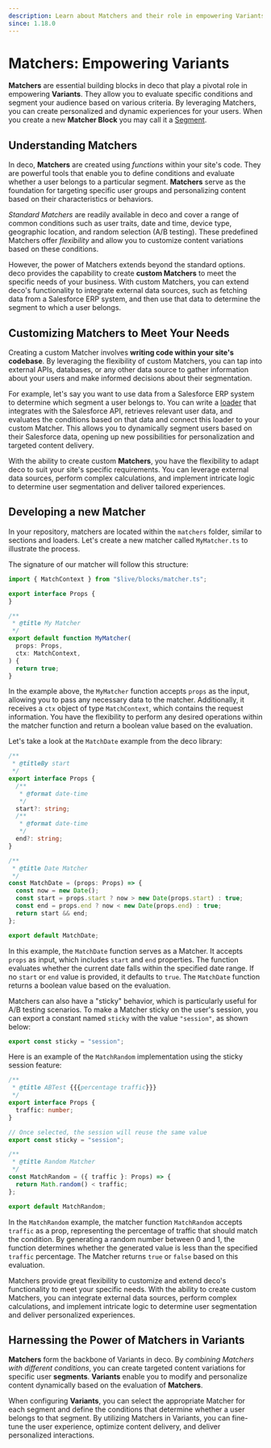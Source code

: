 ```yaml
---
description: Learn about Matchers and their role in empowering Variants in deco
since: 1.18.0
---
```


# Matchers: Empowering Variants

**Matchers** are essential building blocks in deco that play a pivotal role in empowering **Variants**. They allow you to evaluate specific conditions and segment your audience based on various criteria. By leveraging Matchers, you can create personalized and dynamic experiences for your users. When you create a new **Matcher Block** you may call it a [Segment](/docs/en/concepts/segment).

## Understanding Matchers

In deco, **Matchers** are created using _functions_ within your site's code. They are powerful tools that enable you to define conditions and evaluate whether a user belongs to a particular segment. **Matchers** serve as the foundation for targeting specific user groups and personalizing content based on their characteristics or behaviors.

_Standard Matchers_ are readily available in deco and cover a range of common conditions such as user traits, date and time, device type, geographic location, and random selection (A/B testing). These predefined Matchers offer _flexibility_ and allow you to customize content variations based on these conditions.

However, the power of Matchers extends beyond the standard options. deco provides the capability to create **custom Matchers** to meet the specific needs of your business. With custom Matchers, you can extend deco's functionality to integrate external data sources, such as fetching data from a Salesforce ERP system, and then use that data to determine the segment to which a user belongs.

## Customizing Matchers to Meet Your Needs

Creating a custom Matcher involves **writing code within your site's codebase**. By leveraging the flexibility of custom Matchers, you can tap into external APIs, databases, or any other data source to gather information about your users and make informed decisions about their segmentation.

For example, let's say you want to use data from a Salesforce ERP system to determine which segment a user belongs to. You can write a [loader](/docs/en/concepts/loader) that integrates with the Salesforce API, retrieves relevant user data, and evaluates the conditions based on that data and connect this loader to your custom Matcher. This allows you to dynamically segment users based on their Salesforce data, opening up new possibilities for personalization and targeted content delivery.

With the ability to create custom **Matchers**, you have the flexibility to adapt deco to suit your site's specific requirements. You can leverage external data sources, perform complex calculations, and implement intricate logic to determine user segmentation and deliver tailored experiences.

## Developing a new Matcher

In your repository, matchers are located within the `matchers` folder, similar to sections and loaders. Let's create a new matcher called `MyMatcher.ts` to illustrate the process.

The signature of our matcher will follow this structure:

```ts
import { MatchContext } from "$live/blocks/matcher.ts";

export interface Props {
}

/**
 * @title My Matcher
 */
export default function MyMatcher(
  props: Props,
  ctx: MatchContext,
) {
  return true;
}
```

In the example above, the `MyMatcher` function accepts `props` as the input, allowing you to pass any necessary data to the matcher. Additionally, it receives a `ctx` object of type `MatchContext`, which contains the request information. You have the flexibility to perform any desired operations within the matcher function and return a boolean value based on the evaluation.

Let's take a look at the `MatchDate` example from the deco library:

```ts
/**
 * @titleBy start
 */
export interface Props {
  /**
   * @format date-time
   */
  start?: string;
  /**
   * @format date-time
   */
  end?: string;
}

/**
 * @title Date Matcher
 */
const MatchDate = (props: Props) => {
  const now = new Date();
  const start = props.start ? now > new Date(props.start) : true;
  const end = props.end ? now < new Date(props.end) : true;
  return start && end;
};

export default MatchDate;
```

In this example, the `MatchDate` function serves as a Matcher. It accepts `props` as input, which includes `start` and `end` properties. The function evaluates whether the current date falls within the specified date range. If no `start` or `end` value is provided, it defaults to `true`. The `MatchDate` function returns a boolean value based on the evaluation.

Matchers can also have a "sticky" behavior, which is particularly useful for A/B testing scenarios. To make a Matcher sticky on the user's session, you can export a constant named `sticky` with the value `"session"`, as shown below:

```ts
export const sticky = "session";
```

Here is an example of the `MatchRandom` implementation using the sticky session feature:

```ts
/**
 * @title ABTest {{{percentage traffic}}}
 */
export interface Props {
  traffic: number;
}

// Once selected, the session will reuse the same value
export const sticky = "session";

/**
 * @title Random Matcher
 */
const MatchRandom = ({ traffic }: Props) => {
  return Math.random() < traffic;
};

export default MatchRandom;
```

In the `MatchRandom` example, the matcher function `MatchRandom` accepts `traffic` as a prop, representing the percentage of traffic that should match the condition. By generating a random number between 0 and 1, the function determines whether the generated value is less than the specified `traffic` percentage. The Matcher returns `true` or `false` based on this evaluation.

Matchers provide great flexibility to customize and extend deco's functionality to meet your specific needs. With the ability to create custom Matchers, you can integrate external data sources, perform complex calculations, and implement intricate logic to determine user segmentation and deliver personalized experiences.

## Harnessing the Power of Matchers in Variants

**Matchers** form the backbone of Variants in deco. By _combining Matchers with different conditions_, you can create targeted content variations for specific user **segments**. **Variants** enable you to modify and personalize content dynamically based on the evaluation of **Matchers**.

When configuring **Variants**, you can select the appropriate Matcher for each segment and define the conditions that determine whether a user belongs to that segment. By utilizing Matchers in Variants, you can fine-tune the user experience, optimize content delivery, and deliver personalized interactions.
